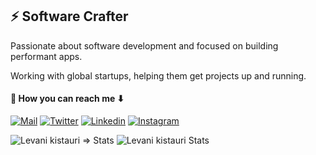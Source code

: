 <!-- ### Hi there 👋 -->

<!--
**levani-k/levani-k** is a ✨ _special_ ✨ repository because its `README.md` (this file) appears on your GitHub profile.

Here are some ideas to get you started:

- 🔭 I’m currently working on ...
- 🌱 I’m currently learning ...
- 👯 I’m looking to collaborate on ...
- 🤔 I’m looking for help with ...
- 💬 Ask me about ...
- 📫 How to reach me: ...
- 😄 Pronouns: ...
- ⚡ Fun fact: ...
-->

## ⚡ Software Crafter

Passionate about software development and focused on building performant apps.

Working with global startups, helping them get projects up and running.


#### 🔗 How you can reach me ⬇

[![Mail](https://img.shields.io/badge/-Email%20me-black?style=for-the-badge&logo=gmail)](mailto:levaniqistauri@gmail.com)
[![Twitter](https://img.shields.io/badge/-Twitter-black?style=for-the-badge&logo=twitter)](https://twitter.com/levaniqistauri1)
[![Linkedin](https://img.shields.io/badge/-LinkedIn-black?style=for-the-badge&logo=Linkedin)](https://www.linkedin.com/in/levani-kistauri-1961b41b5/)
[![Instagram](https://img.shields.io/badge/-Instagram-black?style=for-the-badge&logo=instagram)](https://www.instagram.com/dust_of_eternity/)

 <img src="https://github-readme-stats.vercel.app/api?username=levani-k&count_private=true&show_icons=true&include_all_commits=true&theme=calm" alt="Levani kistauri => Stats" />

 <img src="https://github-readme-stats.vercel.app/api/top-langs/?username=levani-k&layout=compact" alt="Levani kistauri Stats" />
 
